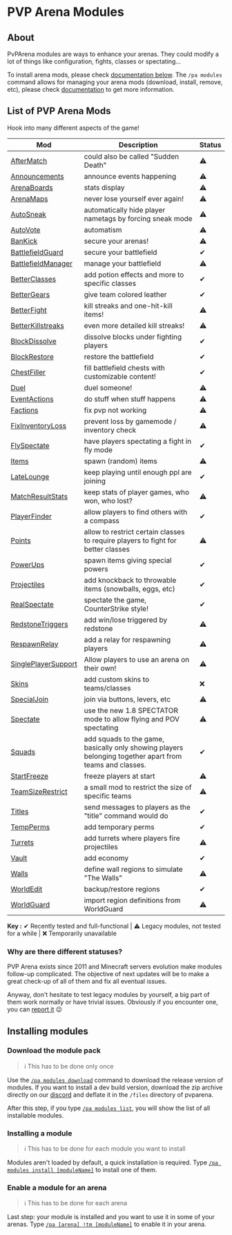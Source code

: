 # PVP Arena Modules

## About

PvPArena modules are ways to enhance your arenas. They could modify a lot of things like configuration, fights, classes 
or spectating...

To install arena mods, please check [documentation below](#installing-modules). The `/pa modules` command allows for 
managing your arena mods (download, install, remove, etc), please check [documentation](commands/modules.md) to get 
more information.

## List of PVP Arena Mods

Hook into many different aspects of the game!

| Mod                                                | Description                                                                                             | Status |
|----------------------------------------------------|---------------------------------------------------------------------------------------------------------|--------|
| [AfterMatch](mods/aftermatch.md)                   | could also be called "Sudden Death"                                                                     | ⚠      |
| [Announcements](mods/announcements.md)             | announce events happening                                                                               | ⚠      |
| [ArenaBoards](mods/arenaboards.md)                 | stats display                                                                                           | ⚠      |
| [ArenaMaps](mods/arenamaps.md)                     | never lose yourself ever again!                                                                         | ⚠      |
| [AutoSneak](mods/autosneak.md)                     | automatically hide player nametags by forcing sneak mode                                                | ⚠      |
| [AutoVote](mods/autovote.md)                       | automatism                                                                                              | ⚠      |
| [BanKick](mods/bankick.md)                         | secure your arenas!                                                                                     | ⚠      |
| [BattlefieldGuard](mods/battlefieldguard.md)       | secure your battlefield                                                                                 | ✔      |
| [BattlefieldManager](mods/battlefieldmanager.md)   | manage your battlefield                                                                                 | ⚠      |
| [BetterClasses](mods/betterclasses.md)             | add potion effects and more to specific classes                                                         | ✔      |
| [BetterGears](mods/bettergears.md)                 | give team colored leather                                                                               | ✔      |
| [BetterFight](mods/betterfight.md)                 | kill streaks and one-hit-kill items!                                                                    | ⚠      |
| [BetterKillstreaks](mods/betterkillstreaks.md)     | even more detailed kill streaks!                                                                        | ⚠      |
| [BlockDissolve](mods/blockdissolve.md)             | dissolve blocks under fighting players                                                                  | ✔      |
| [BlockRestore](mods/blockrestore.md)               | restore the battlefield                                                                                 | ✔      |
| [ChestFiller](mods/chestfiller.md)                 | fill battlefield chests with customizable content!                                                      | ✔      |
| [Duel](mods/duel.md)                               | duel someone!                                                                                           | ⚠      |
| [EventActions](mods/eventactions.md)               | do stuff when stuff happens                                                                             | ⚠      |
| [Factions](mods/factions.md)                       | fix pvp not working                                                                                     | ⚠      |
| [FixInventoryLoss](mods/fixinventoryloss.md)       | prevent loss by gamemode / inventory check                                                              | ⚠      |
| [FlySpectate](mods/flyspectate.md)                 | have players spectating a fight in fly mode                                                             | ✔      |
| [Items](mods/items.md)                             | spawn (random) items                                                                                    | ⚠      |
| [LateLounge](mods/latelounge.md)                   | keep playing until enough ppl are joining                                                               | ✔      |
| [MatchResultStats](mods/matchresultstats.md)       | keep stats of player games, who won, who lost?                                                          | ⚠      |
| [PlayerFinder](mods/playerfinder.md)               | allow players to find others with a compass                                                             | ✔      |
| [Points](mods/points.md)                           | allow to restrict certain classes to require players to fight for better classes                        | ⚠      |
| [PowerUps](mods/powerups.md)                       | spawn items giving special powers                                                                       | ✔      |
| [Projectiles](mods/projectiles.md)                 | add knockback to throwable items (snowballs, eggs, etc)                                                 | ✔      |
| [RealSpectate](mods/realspectate.md)               | spectate the game, CounterStrike style!                                                                 | ✔      |
| [RedstoneTriggers](mods/redstonetriggers.md)       | add win/lose triggered by redstone                                                                      | ⚠      |
| [RespawnRelay](mods/respawnrelay.md)               | add a relay for respawning players                                                                      | ⚠      |
| [SinglePlayerSupport](mods/singleplayersupport.md) | Allow players to use an arena on their own!                                                             | ⚠      |
| [Skins](mods/skins.md)                             | add custom skins to teams/classes                                                                       | ❌      |
| [SpecialJoin](mods/specialjoin.md)                 | join via buttons, levers, etc                                                                           | ⚠      |
| [Spectate](mods/spectate.md)                       | use the new 1.8 SPECTATOR mode to allow flying and POV spectating                                       | ⚠      |
| [Squads](mods/squads.md)                           | add squads to the game, basically only showing players belonging together apart from teams and classes. | ✔      |
| [StartFreeze](mods/startfreeze.md)                 | freeze players at start                                                                                 | ⚠      |
| [TeamSizeRestrict](mods/teamsizerestrict.md)       | a small mod to restrict the size of specific teams                                                      | ⚠      |
| [Titles](mods/titles.md)                           | send messages to players as the "title" command would do                                                | ✔      |
| [TempPerms](mods/tempperms.md)                     | add temporary perms                                                                                     | ✔      |
| [Turrets](mods/turrets.md)                         | add turrets where players fire projectiles                                                              | ⚠      |
| [Vault](mods/vault.md)                             | add economy                                                                                             | ✔      |
| [Walls](mods/walls.md)                             | define wall regions to simulate "The Walls"                                                             | ⚠      |
| [WorldEdit](mods/worldedit.md)                     | backup/restore regions                                                                                  | ✔      |
| [WorldGuard](mods/worldguard.md)                   | import region definitions from WorldGuard                                                               | ⚠      |

**Key :** ✔ Recently tested and full-functional | ⚠ Legacy modules, not tested for a while | ❌ Temporarily unavailable

### Why are there different statuses?

PVP Arena exists since 2011 and Minecraft servers evolution make modules follow-up complicated. The objective of next
updates will be to make a great check-up of all of them and fix all eventual issues.

Anyway, don't hesitate to test legacy modules by yourself, a big part of them work normally or have trivial issues. Obviously
if you encounter one, you can [report it](https://github.com/Eredrim/pvparena/issues) 😉

## Installing modules

### Download the module pack

> ℹ This has to be done only once
 
Use the [`/pa modules download`](commands/modules.md) command to download the release version of modules. If you want to
install a dev build version, download the zip archive directly on our [discord](https://discord.gg/a8NhSsXKVQ) 
and deflate it in the `/files` directory of pvparena.

After this step, if you type [`/pa modules list`](commands/modules.md), you will show the list of all installable 
modules.

### Installing a module

> ℹ This has to be done for each module you want to install

Modules aren't loaded by default, a quick installation is required. 
Type [`/pa modules install [moduleName]`](commands/modules.md) to install one of them.


### Enable a module for an arena

> ℹ This has to be done for each arena

Last step: your module is installed and you want to use it in some of your arenas. 
Type [`/pa [arena] !tm [moduleName]`](commands/togglemod.md) to enable it in your arena.